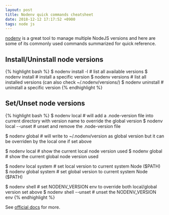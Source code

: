 ```yaml
---
layout: post
title: Nodenv quick commands cheatsheet
date: 2018-12-12 17:17:52 +0900
tags: node js
---
```


[nodenv](https://github.com/nodenv/nodenv) is a great tool to manage multiple NodeJS versions and here are some of its commonly used commands summarized for quick reference.

## Install/Uninstall node versions
{% highlight bash %}
$ nodenv install -l # list all available versions
$ nodenv install <version> # install a specific version
$ nodenv versions # list all installed versions (can also check ~/.nodenv/versions/)
$ nodenv uninstall <version> # uninstall a specific version
{% endhighlight %}

## Set/Unset node versions
{% highlight bash %}
$ nodenv local <version> # will add a .node-version file into current directory with version name to override the global version
$ nodenv local --unset # unset and remove the .node-version file

$ nodenv global <version> # will write to ~/.nodenv/version as global version but it can be overriden by the local one if set above

$ nodenv local # show the current local node version used
$ nodenv global # show the current global node version used

$ nodenv local system # set local version to current system Node ($PATH)
$ nodenv global system # set global version to current system Node ($PATH)

$ nodenv shell <version> # set NODENV_VERSION env to override both local/global version set above
$ nodenv shell --unset # unset the NODENV_VERSION env
{% endhighlight %}


See [official docs](https://github.com/nodenv/nodenv#command-reference) for more.

